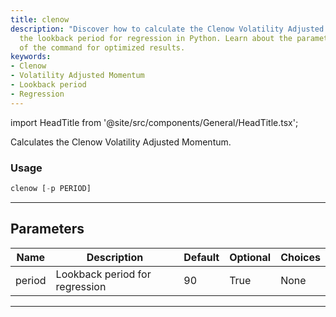 ```yaml
---
title: clenow
description: "Discover how to calculate the Clenow Volatility Adjusted Momentum using"
  the lookback period for regression in Python. Learn about the parameters and usage
  of the command for optimized results.
keywords:
- Clenow
- Volatility Adjusted Momentum
- Lookback period
- Regression
---
```


import HeadTitle from '@site/src/components/General/HeadTitle.tsx';

<HeadTitle title="etf/ta/clenow - Reference | OpenBB Terminal Docs" />

Calculates the Clenow Volatility Adjusted Momentum.

### Usage

```python
clenow [-p PERIOD]
```

---

## Parameters

| Name | Description | Default | Optional | Choices |
| ---- | ----------- | ------- | -------- | ------- |
| period | Lookback period for regression | 90 | True | None |

---
